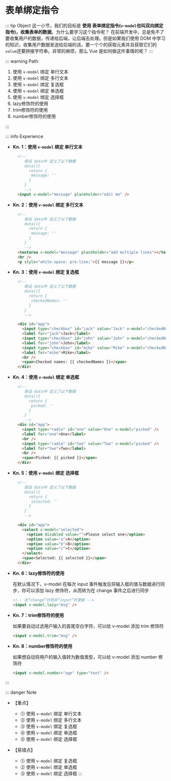# 表单绑定指令

::: tip Object
这一小节，我们的目标是 **使用 表单绑定指令(`v-model`也叫双向绑定指令)，收集表单的数据**。为什么要学习这个指令呢？ 在前端开发中，总是免不了要收集用户的数据，传递给后端，让后端去处理。但是如果我们使用 DOM 中学习的知识，收集用户数据发送给后端的话，要一个个的获取元素并且获取它们的`value`还要拼接字符串。非常的麻烦，那么 Vue 是如何做这件事情的呢？
:::

::: warning Path

1. 使用 `v-model` 绑定 单行文本
2. 使用 `v-model` 绑定 多行文本
3. 使用 `v-model` 绑定 复选框
4. 使用 `v-model` 绑定 单选框
5. 使用 `v-model` 绑定 选择框
6. lazy修饰符的使用
7. trim修饰符的使用
8. number修饰符的使用

:::

::: info Experience

* **Kn. 1：使用 `v-model` 绑定 单行文本**

  ```html
    <!-- 
       假设 data中 定义了以下数据
       data(){
         return {
          message: ''
         }
       }
       -->
    <input v-model="message" placeholder="edit me" />
  ```

* **Kn. 2：使用 `v-model` 绑定 多行文本**

  ```html
    <!-- 
       假设 data中 定义了以下数据
       data(){
         return {
          message: ''
         }
       }
       -->
    <textarea v-model="message" placeholder="add multiple lines"></textarea>
    <br />
    <p style="white-space: pre-line;">{{ message }}</p>
  ```

* **Kn. 3：使用 `v-model` 绑定 复选框**

  ```html
    <!-- 
       假设 data中 定义了以下数据
       data(){
         return {
          checkedNames: ''
         }
       }
       -->

    <div id="app">
      <input type="checkbox" id="jack" value="Jack" v-model="checkedNames" />
      <label for="jack">Jack</label>
      <input type="checkbox" id="john" value="John" v-model="checkedNames" />
      <label for="john">John</label>
      <input type="checkbox" id="mike" value="Mike" v-model="checkedNames" />
      <label for="mike">Mike</label>
      <br />
      <span>Checked names: {{ checkedNames }}</span>
    </div>
  ```

* **Kn. 4：使用 `v-model` 绑定 单选框**

  ```html
    <!-- 
       假设 data中 定义了以下数据
       data(){
         return {
          picked: ''
         }
       }
       -->
    <div id="app">
      <input type="radio" id="one" value="One" v-model="picked" />
      <label for="one">One</label>
      <br />
      <input type="radio" id="two" value="Two" v-model="picked" />
      <label for="two">Two</label>
      <br />
      <span>Picked: {{ picked }}</span>
    </div>
  ```

* **Kn. 5：使用 `v-model` 绑定 选择框**

  ```html
    <!-- 
       假设 data中 定义了以下数据
       data(){
         return {
          selected: ''
         }
       }
       -->

    <div id="app">
      <select v-model="selected">
        <option disabled value="">Please select one</option>
        <option value="a">A</option>
        <option value="b">B</option>
        <option value="c">C</option>
      </select>
      <span>Selected: {{ selected }}</span>
    </div>
  ```

* **Kn. 6：lazy修饰符的使用**

  在默认情况下，v-model 在每次 input 事件触发后将输入框的值与数据进行同步，你可以添加 lazy 修饰符，从而转为在 change 事件之后进行同步

  ```html
  <!-- 在“change”时而非“input”时更新 -->
  <input v-model.lazy="msg" />
  ```

* **Kn. 7：trim修饰符的使用**

  如果要自动过滤用户输入的首尾空白字符，可以给 v-model 添加 trim 修饰符

  ```html
  <input v-model.trim="msg" />
  ```

* **Kn. 8：number修饰符的使用**

  如果想自动将用户的输入值转为数值类型，可以给 v-model 添加 number 修饰符

  ```html
  <input v-model.number="age" type="text" />
  ```

:::

::: danger Note

* 【重点】

  * ⓵ 使用 `v-model` 绑定 单行文本
  * ⓶ 使用 `v-model` 绑定 多行文本
  * ⓷ 使用 `v-model` 绑定 复选框
  * ⓸ 使用 `v-model` 绑定 单选框
  * ⓹ 使用 `v-model` 绑定 选择框

* 【易错点】
  * ⓵ 使用 `v-model` 绑定 复选框
  * ⓶ 使用 `v-model` 绑定 单选框
  * ⓷ 使用 `v-model` 绑定 选择框
:::
